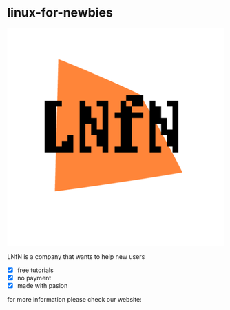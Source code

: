 # linux-for-newbies

![logo](logo.png)

LNfN is a company that wants to help new users

- [x] free tutorials
- [x] no payment
- [x] made with pasion

for more information please check our website: 
